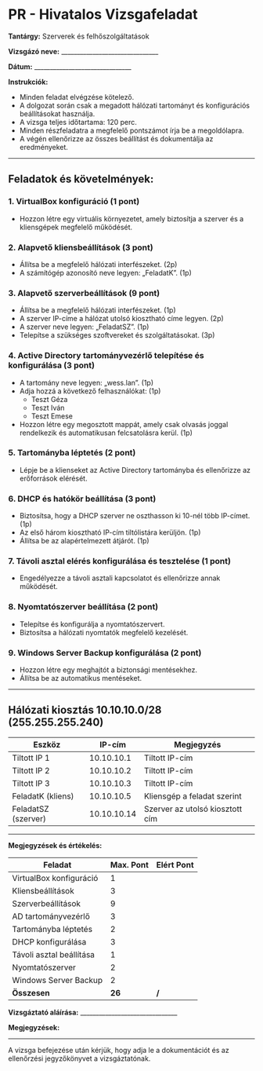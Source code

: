 # **PR - Hivatalos Vizsgafeladat**

**Tantárgy:** Szerverek és felhőszolgáltatások

**Vizsgázó neve:**  _______________________________

**Dátum:**  _______________________________

**Instrukciók:**

- Minden feladat elvégzése kötelező.
- A dolgozat során csak a megadott hálózati tartományt és konfigurációs beállításokat használja.
- A vizsga teljes időtartama: 120 perc.
- Minden részfeladatra a megfelelő pontszámot írja be a megoldólapra.
- A végén ellenőrizze az összes beállítást és dokumentálja az eredményeket.

---

## **Feladatok és követelmények:**

### **1. VirtualBox konfiguráció (1 pont)**
- Hozzon létre egy virtuális környezetet, amely biztosítja a szerver és a kliensgépek megfelelő működését.

### **2. Alapvető kliensbeállítások (3 pont)**
- Állítsa be a megfelelő hálózati interfészeket. (2p)
- A számítógép azonosító neve legyen: „FeladatK”. (1p)

### **3. Alapvető szerverbeállítások (9 pont)**
- Állítsa be a megfelelő hálózati interfészeket. (1p)
- A szerver IP-címe a hálózat utolsó kiosztható címe legyen. (2p)
- A szerver neve legyen: „FeladatSZ”. (1p)
- Telepítse a szükséges szoftvereket és szolgáltatásokat. (3p)

### **4. Active Directory tartományvezérlő telepítése és konfigurálása (3 pont)**
- A tartomány neve legyen: „wess.lan”. (1p)
- Adja hozzá a következő felhasználókat: (1p)
  - Teszt Géza
  - Teszt Iván
  - Teszt Emese
- Hozzon létre egy megosztott mappát, amely csak olvasás joggal rendelkezik és automatikusan felcsatolásra kerül. (1p)

### **5. Tartományba léptetés (2 pont)**
- Lépje be a klienseket az Active Directory tartományba és ellenőrizze az erőforrások elérését.

### **6. DHCP és hatókör beállítása (3 pont)**
- Biztosítsa, hogy a DHCP szerver ne oszthasson ki 10-nél több IP-címet. (1p)
- Az első három kiosztható IP-cím tiltólistára kerüljön. (1p)
- Állítsa be az alapértelmezett átjárót. (1p)

### **7. Távoli asztal elérés konfigurálása és tesztelése (1 pont)**
- Engedélyezze a távoli asztali kapcsolatot és ellenőrizze annak működését.

### **8. Nyomtatószerver beállítása (2 pont)**
- Telepítse és konfigurálja a nyomtatószervert.
- Biztosítsa a hálózati nyomtatók megfelelő kezelését.

### **9. Windows Server Backup konfigurálása (2 pont)**
- Hozzon létre egy meghajtót a biztonsági mentésekhez.
- Állítsa be az automatikus mentéseket.

---

## **Hálózati kiosztás 10.10.10.0/28 (255.255.255.240)**

| Eszköz              | IP-cím      | Megjegyzés                      |
| ------------------- | ----------- | ------------------------------- |
| Tiltott IP 1        | 10.10.10.1  | Tiltott IP-cím                  |
| Tiltott IP 2        | 10.10.10.2  | Tiltott IP-cím                  |
| Tiltott IP 3        | 10.10.10.3  | Tiltott IP-cím                  |
| FeladatK (kliens)   | 10.10.10.5  | Kliensgép a feladat szerint     |
| FeladatSZ (szerver) | 10.10.10.14 | Szerver az utolsó kiosztott cím |

---

**Megjegyzések és értékelés:**

| Feladat                  | Max. Pont | Elért Pont |
| ------------------------ | --------- | ---------- |
| VirtualBox konfiguráció  | 1         |            |
| Kliensbeállítások        | 3         |            |
| Szerverbeállítások       | 9         |            |
| AD tartományvezérlő      | 3         |            |
| Tartományba léptetés     | 2         |            |
| DHCP konfigurálása       | 3         |            |
| Távoli asztal beállítása | 1         |            |
| Nyomtatószerver          | 2         |            |
| Windows Server Backup    | 2         |            |
| **Összesen**             | **26**    | **/**      |

**Vizsgáztató aláírása:** _______________________________

**Megjegyzések:**

---

A vizsga befejezése után kérjük, hogy adja le a dokumentációt és az ellenőrzési jegyzőkönyvet a vizsgáztatónak.
